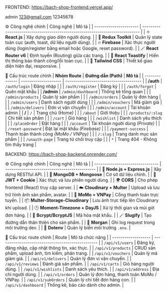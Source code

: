 FRONTEND: https://bach-shop-frontend.vercel.app/

admin
123@gmail.com
12345678

 ⚙️ Công nghệ chính
| Công nghệ              | Mô tả                                                                        |
| ---------------------- | ---------------------------------------------------------------------------- |
| ⚛️ **React.js**        | Xây dựng giao diện người dùng.                                               |
| 🧩 **Redux Toolkit**   | Quản lý state toàn cục (auth, toast, dữ liệu người dùng).                    |
| 🔥 **Firebase**        | Xác thực người dùng (login/register bằng email hoặc Google, reset password). |
| 🪄 **React Router v6** | Định tuyến (Routing) giữa các trang.                                         |
| 💬 **React Toastify**  | Hiển thị thông báo thành công/lỗi toàn cục.                                  |
| 🎨 **Tailwind CSS**    | Thiết kế giao diện hiện đại, responsive.                                     |

📁 Cấu trúc route chính
| **Nhóm Route** | **Đường dẫn (Path)** | **Mô tả**                              |
| -------------- | -------------------- | -------------------------------------- |
| **/auth**      | `/auth/login`        | Đăng nhập                              |
|                | `/auth/register`     | Đăng ký                                |
|                | `/auth/forgot`       | Quên mật khẩu                          |
| **/admin**     | `/admin/dashboard`   | Thống kê tổng quan                     |
|                | `/admin/products`    | Quản lý sản phẩm                       |
|                | `/admin/orders`      | Quản lý đơn hàng                       |
|                | `/admin/users`       | Danh sách người dùng                   |
|                | `/admin/vouchers`    | Mã giảm giá                            |
|                | `/admin/delivers`    | Đơn vị vận chuyển                      |
|                | `/admin/account`     | Tài khoản admin                        |
| **/**          | `/`                  | Trang chủ (Home)                       |
|                | `/about`             | Giới thiệu                             |
|                | `/products/:slug`    | Chi tiết sản phẩm                      |
|                | `/cart`              | Giỏ hàng                               |
|                | `/wishlist`          | Danh sách yêu thích                    |
|                | `/placeOrder`        | Đặt hàng                               |
|                | `/account`           | Tài khoản người dùng *(Private)*       |
|                | `/reset-password`    | Đặt lại mật khẩu *(Firebase)*          |
|                | `/payment-success`   | Thanh toán thành công *(MoMo / VNPay)* |
|                | `/:slug`             | Trang danh mục sản phẩm                |
|                | `/unauth-page`       | Trang từ chối truy cập                 |
|                | `*`                  | Trang 404 - Không tìm thấy trang       |


 BACKEND: https://bach-shop-backend.onrender.com/
 
 ⚙️ Công nghệ chính
 | Công nghệ                        | Mô tả                                         |
| -------------------------------- | --------------------------------------------- |
| 🚀 **Node.js + Express.js**      | Xây dựng RESTful API.                         |
| 🍃 **MongoDB + Mongoose**        | Cơ sở dữ liệu chính.                          |
| 🔐 **JWT + Cookie**              | Xác thực và lưu phiên người dùng.             |
| 🌍 **CORS**                      | Cho phép frontend (React) truy cập server.    |
| ☁️ **Cloudinary + Multer**       | Upload và lưu trữ hình ảnh sản phẩm, avatar.  |
| 💸 **MoMo + VNPay**              | Cổng thanh toán trực tuyến.                   |
| 📦 **Multer-Storage-Cloudinary** | Lưu ảnh trực tiếp lên Cloudinary khi upload.  |
| 🕒 **Moment-Timezone + DayJS**   | Xử lý thời gian và múi giờ đơn hàng.          |
| 🔐 **Bcrypt/BcryptJS**           | Mã hóa mật khẩu.                              |
| 🪄 **Slugify**                   | Tạo đường dẫn thân thiện cho sản phẩm.        |
| 💬 **Morgan**                    | Ghi log request trong môi trường dev.         |
| 🔧 **Dotenv**                    | Quản lý biến môi trường `.env`.               |

📁 Cấu trúc route chính
| Route               | Mô tả chức năng                                   |
| ------------------- | ------------------------------------------------- |
| `/api/v1/users`     | Đăng ký, đăng nhập, cập nhật thông tin, xác thực. |
| `/api/v1/products`  | CRUD sản phẩm, upload ảnh, tìm kiếm, phân trang.  |
| `/api/v1/vouchers`  | Quản lý mã giảm giá.                              |
| `/api/v1/delivers`  | Quản lý đơn vị vận chuyển.                        |
| `/api/v1/reviews`   | Đánh giá sản phẩm.                                |
| `/api/v1/carts`     | Giỏ hàng người dùng.                              |
| `/api/v1/wishlists` | Danh sách yêu thích.                              |
| `/api/v1/address`   | Địa chỉ người dùng.                               |
| `/api/v1/orders`    | Quản lý đơn hàng, thanh toán MoMo / VNPay.        |
| `/api/v1/subOrders` | Quản lý chi tiết đơn hàng con.                    |
| `/api/v1/dashboard` | Thống kê, báo cáo dành cho admin.                 |


